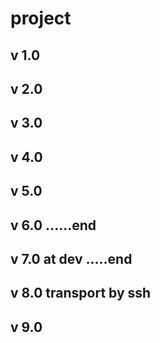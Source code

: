 # project


## v 1.0


## v 2.0


## v 3.0


## v 4.0


## v 5.0


## v 6.0 ......end


## v 7.0 at dev .....end


## v 8.0 transport by ssh


## v 9.0

